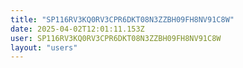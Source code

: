 ```yaml
---
title: "SP116RV3KQ0RV3CPR6DKT08N3ZZBH09FH8NV91C8W"
date: 2025-04-02T12:01:11.153Z
user: SP116RV3KQ0RV3CPR6DKT08N3ZZBH09FH8NV91C8W
layout: "users"
---
```

    